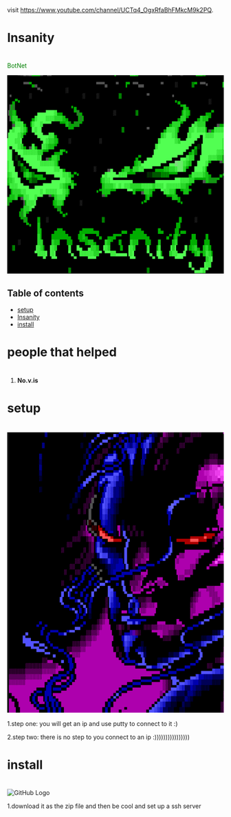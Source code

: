 visit https://www.youtube.com/channel/UCTq4_OgxRfaBhFMkcM9k2PQ.

# Insanity <h1>

<span style="color: green"> BotNet </span>

![GitHub Logo](/images/logo.png)

## Table of contents
* [setup](#setup)
* [Insanity](#Insanity)
* [install](#install)

# people that helped <h1> 
  
1. **No.v.is**

# **setup** <h1>

![GitHub Logo](/images/putty.png)

1.step one:
you will get an ip and use putty to connect to it 
:)

2.step two:
there is no step to you connect to an 
ip
:))))))))))))))))

# **install** <h1>
  
![GitHub Logo](/images/downloads.png.png)

1.download it as the zip file and then be cool and set up a ssh server <h4>
